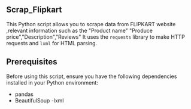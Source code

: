 ## Scrap_Flipkart
This Python script allows you to scrape data from FLIPKART website ,relevant information such as the "Product name" "Produce price","Description","Reviews" It uses the `requests` library to make HTTP requests and `lxml` for HTML parsing.

## Prerequisites

Before using this script, ensure you have the following dependencies installed in your Python environment:

- pandas
- BeautifulSoup
-lxml